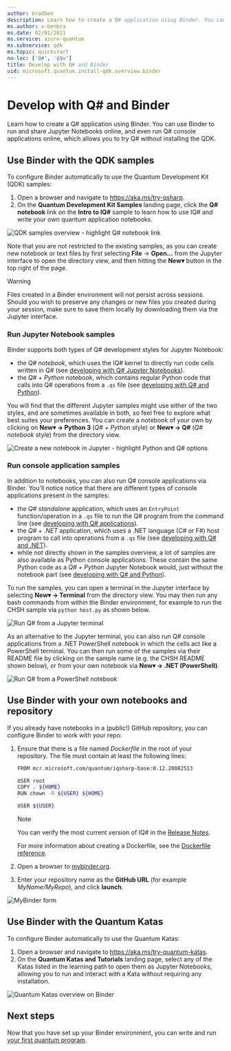 ```yaml
---
author: bradben
description: Learn how to create a Q# application using Binder. You can use Binder to run and share Jupyter Notebooks online.
ms.author: v-benbra
ms.date: 02/01/2021
ms.service: azure-quantum
ms.subservice: qdk
ms.topic: quickstart
no-loc: ['Q#', '$$v']
title: Develop with Q# and Binder
uid: microsoft.quantum.install-qdk.overview.binder
---
```


# Develop with Q# and Binder

Learn how to create a Q# application using Binder. You can use Binder to run and share Jupyter Notebooks online, and even run Q# console applications online, which allows you to try Q# without installing the QDK.

## Use Binder with the QDK samples

To configure Binder automatically to use the Quantum Development Kit (QDK) samples:

1. Open a browser and navigate to <https://aka.ms/try-qsharp>.
1. On the **Quantum Development Kit Samples** landing page, click the **Q# notebook** link on the **Intro to IQ#** sample to learn how to use IQ# and write your own quantum application notebooks.

![QDK samples overview - highlight Q# notebook link](~/media/binder-install.png)

Note that you are not restricted to the existing samples, as you can create new notebook or text files by first selecting **File** -> **Open...** from the Jupyter interface to open the directory view, and then hitting the **New▾** button in the top right of the page.

> [!WARNING]
> Files created in a Binder environment will not persist across sessions. Should you wish to preserve any changes or new files you created during your session, make sure to save them locally by downloading them via the Jupyter interface.

### Run Jupyter Notebook samples

Binder supports both types of Q# development styles for Jupyter Notebook:

- the *Q# notebook*, which uses the IQ# kernel to directly run code cells written in Q# (see [developing with Q# Jupyter Notebooks](xref:microsoft.quantum.install-qdk.overview.jupyter)).
- the *Q# + Python* notebook, which contains regular Python code that calls into Q# operations from a `.qs` file (see [developing with Q# and Python](xref:microsoft.quantum.install-qdk.overview.python)).

You will find that the different Jupyter samples might use either of the two styles, and are sometimes available in both, so feel free to explore what best suites your preferences. You can create a notebook of your own by clicking on **New▾ → Python 3** (*Q# + Python* style) or **New▾ → Q#** (*Q# notebook* style) from the directory view.

![Create a new notebook in Jupyter - highlight Python and Q# options](~/media/binder-new-notebook.png)

### Run console application samples

In addition to notebooks, you can also run Q# console applications via Binder. You'll notice notice that there are different types of console applications present in the samples:

- the *Q# standalone* application, which uses an `EntryPoint` function/operation in a `.qs` file to run the Q# program from the command line (see [developing with Q# applications](xref:microsoft.quantum.install-qdk.overview.standalone)).
- the *Q# + .NET* application, which uses a .NET language (C# or F#) host program to call into operations from a `.qs` file (see [developing with Q# and .NET](xref:microsoft.quantum.install-qdk.overview.cs)).
- while not directly shown in the samples overview, a lot of samples are also available as Python console applications. These contain the same Python code as a *Q# + Python* Jupyter Notebook would, just without the notebook part (see [developing with Q# and Python](xref:microsoft.quantum.install-qdk.overview.python)).

To run the samples, you can open a terminal in the Jupyter interface by selecting **New▾ → Terminal** from the directory view. You may then run any bash commands from within the Binder environment, for example to run the CHSH sample via `python host.py` as shown below.

![Run Q# from a Jupyter terminal](~/media/binder-terminal.png)

As an alternative to the Jupyter terminal, you can also run Q# console applications from a .NET PowerShell notebook in which the cells act like a PowerShell terminal. You can then run some of the samples via their README file by clicking on the sample name (e.g. the CHSH README shown below), or from your own notebook via **New▾ → .NET (PowerShell)**.

![Run Q# from a PowerShell notebook](~/media/binder-powershell-notebook.png)

## Use Binder with your own notebooks and repository

If you already have notebooks in a (public!) GitHub repository, you can configure Binder to work with your repo:

1. Ensure that there is a file named *Dockerfile* in the root of your repository. The file must contain at least the following lines:

    ```bash
    FROM mcr.microsoft.com/quantum/iqsharp-base:0.12.20082513

    USER root
    COPY . ${HOME}
    RUN chown -R ${USER} ${HOME}

    USER ${USER}
    ```

    > [!NOTE]
    > You can verify the most current version of IQ# in the [Release Notes](xref:microsoft.quantum.relnotes-qdk).

    For more information about creating a Dockerfile, see the [Dockerfile reference](https://docs.docker.com/engine/reference/builder/).

2. Open a browser to [mybinder.org](https://mybinder.org).
3. Enter your repository name as the **GitHub URL** (for example *MyName/MyRepo*), and click **launch**.

![MyBinder form](~/media/mybinder.png)

## Use Binder with the Quantum Katas

To configure Binder automatically to use the Quantum Katas:

1. Open a browser and navigate to <https://aka.ms/try-quantum-katas>.
1. On the **Quantum Katas and Tutorials** landing page, select any of the Katas listed in the learning path to open them as Jupyter Notebooks, allowing you to run and interact with a Kata without requiring any installation.

![Quantum Katas overview on Binder](~/media/binder-katas.png)

## Next steps

Now that you have set up your Binder environment, you can write and run [your first quantum program](xref:microsoft.quantum.tutorial-qdk.random-number).
